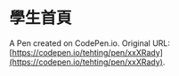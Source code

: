 # 學生首頁

A Pen created on CodePen.io. Original URL: [https://codepen.io/tehting/pen/xxXRady](https://codepen.io/tehting/pen/xxXRady).


